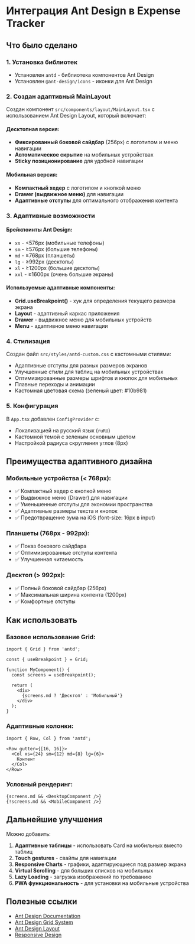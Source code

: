# Интеграция Ant Design в Expense Tracker

## Что было сделано

### 1. Установка библиотек
- Установлен `antd` - библиотека компонентов Ant Design
- Установлен `@ant-design/icons` - иконки для Ant Design

### 2. Создан адаптивный MainLayout
Создан компонент `src/components/layout/MainLayout.tsx` с использованием Ant Design Layout, который включает:

#### Десктопная версия:
- **Фиксированный боковой сайдбар** (256px) с логотипом и меню навигации
- **Автоматическое скрытие** на мобильных устройствах
- **Sticky позиционирование** для удобной навигации

#### Мобильная версия:
- **Компактный хедер** с логотипом и кнопкой меню
- **Drawer (выдвижное меню)** для навигации
- **Адаптивные отступы** для оптимального отображения контента

### 3. Адаптивные возможности

#### Брейкпоинты Ant Design:
- `xs` - <576px (мобильные телефоны)
- `sm` - ≥576px (большие телефоны)
- `md` - ≥768px (планшеты)
- `lg` - ≥992px (десктопы)
- `xl` - ≥1200px (большие десктопы)
- `xxl` - ≥1600px (очень большие экраны)

#### Используемые адаптивные компоненты:
- **Grid.useBreakpoint()** - хук для определения текущего размера экрана
- **Layout** - адаптивный каркас приложения
- **Drawer** - выдвижное меню для мобильных устройств
- **Menu** - адаптивное меню навигации

### 4. Стилизация
Создан файл `src/styles/antd-custom.css` с кастомными стилями:
- Адаптивные отступы для разных размеров экранов
- Улучшенные стили для таблиц на мобильных устройствах
- Оптимизированные размеры шрифтов и кнопок для мобильных
- Плавные переходы и анимации
- Кастомная цветовая схема (зеленый цвет: #10b981)

### 5. Конфигурация
В `App.tsx` добавлен `ConfigProvider` с:
- Локализацией на русский язык (`ruRU`)
- Кастомной темой с зеленым основным цветом
- Настройкой радиуса скругления углов (8px)

## Преимущества адаптивного дизайна

### Мобильные устройства (< 768px):
- ✅ Компактный хедер с кнопкой меню
- ✅ Выдвижное меню (Drawer) для навигации
- ✅ Уменьшенные отступы для экономии пространства
- ✅ Адаптивные размеры текста и кнопок
- ✅ Предотвращение зума на iOS (font-size: 16px в input)

### Планшеты (768px - 992px):
- ✅ Показ бокового сайдбара
- ✅ Оптимизированные отступы контента
- ✅ Улучшенная читаемость

### Десктоп (> 992px):
- ✅ Полный боковой сайдбар (256px)
- ✅ Максимальная ширина контента (1200px)
- ✅ Комфортные отступы

## Как использовать

### Базовое использование Grid:
```tsx
import { Grid } from 'antd';

const { useBreakpoint } = Grid;

function MyComponent() {
  const screens = useBreakpoint();
  
  return (
    <div>
      {screens.md ? 'Десктоп' : 'Мобильный'}
    </div>
  );
}
```

### Адаптивные колонки:
```tsx
import { Row, Col } from 'antd';

<Row gutter={[16, 16]}>
  <Col xs={24} sm={12} md={8} lg={6}>
    Контент
  </Col>
</Row>
```

### Условный рендеринг:
```tsx
{screens.md && <DesktopComponent />}
{!screens.md && <MobileComponent />}
```

## Дальнейшие улучшения

Можно добавить:
1. **Адаптивные таблицы** - использовать Card на мобильных вместо таблиц
2. **Touch gestures** - свайпы для навигации
3. **Responsive Charts** - графики, адаптирующиеся под размер экрана
4. **Virtual Scrolling** - для больших списков на мобильных
5. **Lazy Loading** - загрузка изображений по требованию
6. **PWA функциональность** - для установки на мобильные устройства

## Полезные ссылки

- [Ant Design Documentation](https://ant.design/)
- [Ant Design Grid System](https://ant.design/components/grid)
- [Ant Design Layout](https://ant.design/components/layout)
- [Responsive Design](https://ant.design/docs/react/customize-theme#responsive)
